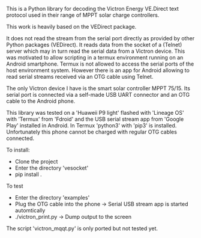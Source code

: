 This is a Python library for decoding the Victron Energy VE.Direct text protocol used in their range of MPPT solar charge controllers.

This work is heavily based on the VEDirect package.

It does not read the stream from the serial port directly as provided by other Python packages (VEDirect). It reads data from the socket of a (Telnet) server which may in turn read the serial data from a Victron device. This was motivated to allow scripting in a termux environment running on an Android smartphone. Termux is not allowed to access the serial ports of the host environment system. However there is an app for Android allowing to read serial streams received via an OTG cable using Telnet.

The only Victron device I have is the smart solar controller MPPT 75/15. Its serial port is connected via a self-made USB UART connector and an OTG cable to the Android phone.

This library was tested on a 'Huaweii P9 light' flashed with 'Lineage OS' with 'Termux' from 'Fdroid' and the USB serial stream app from 'Google Play' installed in Android. In Termux 'python3' with 'pip3' is installed.  Unfortunately this phone cannot be charged with regular OTG cables connected.

To install:
* Clone the project
* Enter the directory 'vesocket'
* pip install .

To test
* Enter the directory 'examples'
* Plug the OTG cable into the phone
  -> Serial USB stream app is started automtically
* ./victron_print.py
  -> Dump output to the screen

The script 'victron_mqqt.py' is only ported but not tested yet.

